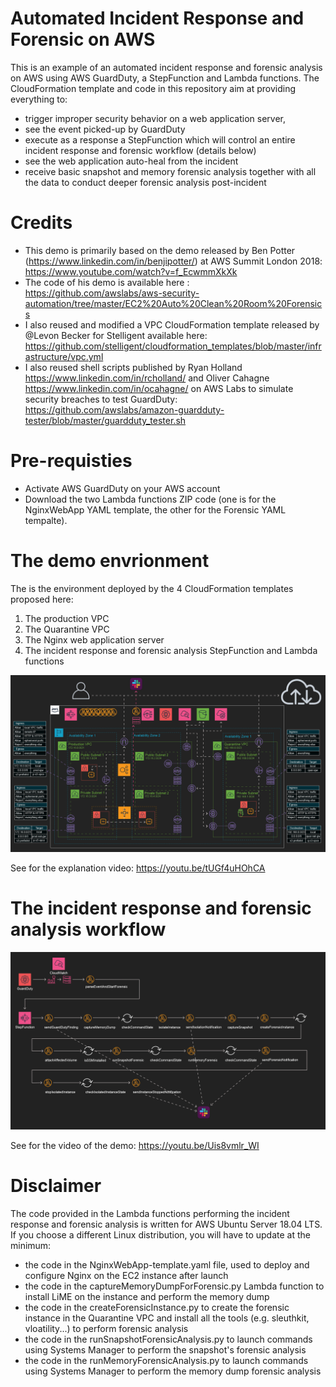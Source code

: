 # Automated Incident Response and Forensic on AWS
This is an example of an automated incident response and forensic analysis on AWS using AWS GuardDuty, a StepFunction and Lambda functions. The CloudFormation template and code in this repository aim at providing everything to:
* trigger improper security behavior on a web application server, 
* see the event picked-up by GuardDuty
* execute as a response a StepFunction which will control an entire incident response and forensic workflow (details below)
* see the web application auto-heal from the incident
* receive basic snapshot and memory forensic analysis together with all the data to conduct deeper forensic analysis post-incident

# Credits
* This demo is primarily based on the demo released by Ben Potter (https://www.linkedin.com/in/benjipotter/) at AWS Summit London 2018: https://www.youtube.com/watch?v=f_EcwmmXkXk
* The code of his demo is available here : https://github.com/awslabs/aws-security-automation/tree/master/EC2%20Auto%20Clean%20Room%20Forensics
* I also reused and modified a VPC CloudFormation template released by @Levon Becker for Stelligent available here: https://github.com/stelligent/cloudformation_templates/blob/master/infrastructure/vpc.yml
* I also reused shell scripts published by Ryan Holland https://www.linkedin.com/in/rcholland/ and Oliver Cahagne https://www.linkedin.com/in/ocahagne/ on AWS Labs to simulate security breaches to test GuardDuty: https://github.com/awslabs/amazon-guardduty-tester/blob/master/guardduty_tester.sh

# Pre-requisties
* Activate AWS GuardDuty on your AWS account
* Download the two Lambda functions ZIP code (one is for the NginxWebApp YAML template, the other for the Forensic YAML tempalte).

# The demo envrionment
The is the environment deployed by the 4 CloudFormation templates proposed here:
1. The production VPC 
2. The Quarantine VPC
3. The Nginx web application server
4. The incident response and forensic analysis StepFunction and Lambda functions

![](images/architecture-diagram.jpg)

See for the explanation video: https://youtu.be/tUGf4uHOhCA

# The incident response and forensic analysis workflow 

![](images/incident-response-workflow.jpg)

See for the video of the demo: https://youtu.be/Uis8vmlr_WI

# Disclaimer
The code provided in the Lambda functions performing the incident response and forensic analysis is written for AWS Ubuntu Server 18.04 LTS. If you choose a different Linux distribution, you will have to update at the minimum:
* the code in the NginxWebApp-template.yaml file, used to deploy and configure Nginx on the EC2 instance after launch
* the code in the captureMemoryDumpForForensic.py Lambda function to install LiME on the instance and perform the memory dump
* the code in the createForensicInstance.py to create the forensic instance in the Quarantine VPC and install all the tools (e.g. sleuthkit, vloatility...) to perform forensic analysis
* the code in the runSnapshotForensicAnalysis.py to launch commands using Systems Manager to perform the snapshot's forensic analysis
* the code in the runMemoryForensicAnalysis.py to launch commands using Systems Manager to perform the memory dump forensic analysis
